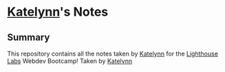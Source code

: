# [Katelynn](https://github.com/Kateaclysm)'s Notes

## Summary 

This repository contains all the notes taken by [Katelynn](https://github.com/Kateaclysm) for the [Lighthouse Labs](https://www.lighthouselabs.ca) Webdev Bootcamp! Taken by [Katelynn](https://github.com/Kateaclysm)